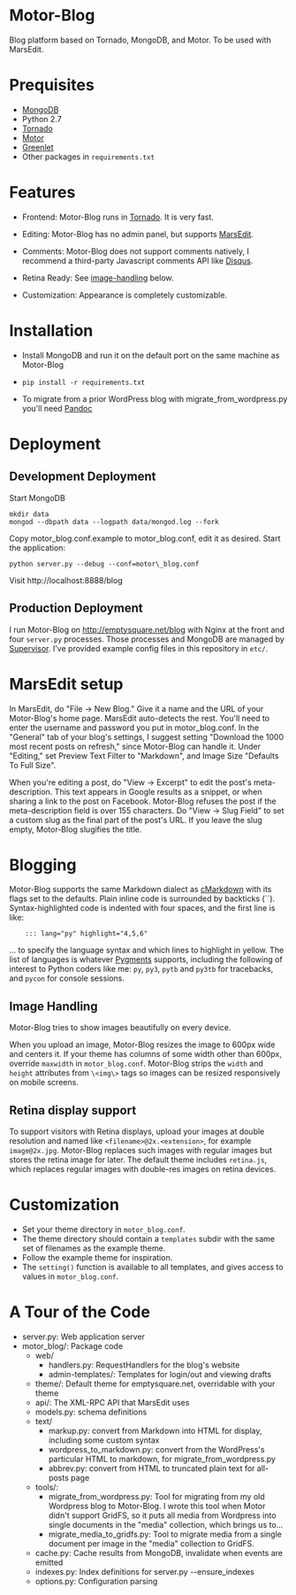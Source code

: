 # Motor-Blog

Blog platform based on Tornado, MongoDB, and Motor. To be used with MarsEdit.

# Prequisites

* [MongoDB](http://www.mongodb.org/downloads)
* Python 2.7
* [Tornado](http://www.tornadoweb.org/)
* [Motor](http://motor.readthedocs.org/)
* [Greenlet](http://pypi.python.org/pypi/greenlet)
* Other packages in `requirements.txt`

# Features

* Frontend: Motor-Blog runs in [Tornado](http://www.tornadoweb.org/). It is very fast.

* Editing: Motor-Blog has no admin panel, but supports
  [MarsEdit](http://www.red-sweater.com/marsedit/).

* Comments: Motor-Blog does not support comments natively, I recommend a
  third-party Javascript comments API like [Disqus](http://disqus.com).

* Retina Ready: See [image-handling](#image-handling) below.

* Customization: Appearance is completely customizable.

# Installation

* Install MongoDB and run it on the default port on the same machine as Motor-Blog

* `pip install -r requirements.txt`

* To migrate from a prior WordPress blog with migrate\_from\_wordpress.py you'll
  need [Pandoc](http://johnmacfarlane.net/pandoc/)

# Deployment

## Development Deployment

Start MongoDB

    mkdir data
    mongod --dbpath data --logpath data/mongod.log --fork


Copy motor\_blog.conf.example to motor\_blog.conf, edit it as desired. Start the application:

    python server.py --debug --conf=motor\_blog.conf

Visit http://localhost:8888/blog

## Production Deployment

I run Motor-Blog on http://emptysquare.net/blog with Nginx at the front and four `server.py` processes.
Those processes and MongoDB are managed by [Supervisor](http://supervisord.org/).
I've provided example config files in this repository in `etc/`.

# MarsEdit setup

In MarsEdit, do "File -> New Blog."
Give it a name and the URL of your Motor-Blog's home page.
MarsEdit auto-detects the rest. You'll need to enter the username and password you put in motor_blog.conf.
In the "General" tab of your blog's settings, I suggest setting "Download the 1000 most recent posts on refresh,"
since Motor-Blog can handle it.
Under "Editing," set Preview Text Filter to "Markdown",
and Image Size "Defaults To Full Size".

When you're editing a post, do "View -> Excerpt" to edit the post's meta-description.
This text appears in Google results as a snippet, or when sharing a link to the post on Facebook.
Motor-Blog refuses the post if the meta-description field is over 155 characters.
Do "View -> Slug Field" to set a custom slug as the final part of the post's URL.
If you leave the slug empty, Motor-Blog slugifies the title.

# Blogging

Motor-Blog supports the same Markdown dialect as [cMarkdown](https://github.com/paulsmith/cMarkdown) with
its flags set to the defaults.
Plain inline code is surrounded by backticks (``).
Syntax-highlighted code is indented with four spaces, and the first line is like:

        ::: lang="py" highlight="4,5,6"

... to specify the language syntax and which lines to highlight in yellow. The list of languages
is whatever [Pygments](http://pygments.org/languages/) supports, including the following of
interest to Python coders like me: `py`, `py3`, `pytb` and `py3tb` for tracebacks, and `pycon` for
console sessions.

## <a id="image-handling"></a>Image Handling

Motor-Blog tries to show images beautifully on every device.

When you upload an image, Motor-Blog resizes the image to 600px wide and centers it.
If your theme has columns of some width other than 600px, override `maxwidth`
in `motor_blog.conf`.
Motor-Blog strips the `width` and `height` attributes from
`\<img\>` tags so images can be resized responsively on mobile screens.

## Retina display support

To support visitors with Retina displays, upload your images at double resolution and named like
`<filename>@2x.<extension>`, for example `image@2x.jpg`.
Motor-Blog replaces such images with regular images but stores the retina image for later.
The default theme includes `retina.js`, which replaces regular images with double-res
images on retina devices.

# Customization

* Set your theme directory in `motor_blog.conf`.
* The theme directory should contain a `templates` subdir with the same set of filenames as the example theme.
* Follow the example theme for inspiration.
* The `setting()` function is available to all templates, and gives access to values in `motor_blog.conf`.

# A Tour of the Code

* server.py: Web application server
* motor_blog/: Package code
    * web/
        * handlers.py: RequestHandlers for the blog's website
        * admin-templates/: Templates for login/out and viewing drafts
    * theme/: Default theme for emptysquare.net, overridable with your theme
    * api/: The XML-RPC API that MarsEdit uses
    * models.py: schema definitions
    * text/
        * markup.py: convert from Markdown into HTML for display, including some custom syntax
        * wordpress_to_markdown.py: convert from the WordPress's particular HTML to markdown, for migrate_from_wordpress.py
        * abbrev.py: convert from HTML to truncated plain text for all-posts page
    * tools/:
        * migrate\_from\_wordpress.py: Tool for migrating from my old Wordpress blog to Motor-Blog.
          I wrote this tool when Motor didn't support GridFS, so it puts all media
          from Wordpress into single documents in the "media" collection, which
          brings us to...
        * migrate\_media\_to\_gridfs.py: Tool to migrate media from a single
          document per image in the "media" collection to GridFS.
    * cache.py: Cache results from MongoDB, invalidate when events are emitted
    * indexes.py: Index definitions for server.py --ensure_indexes
    * options.py: Configuration parsing
